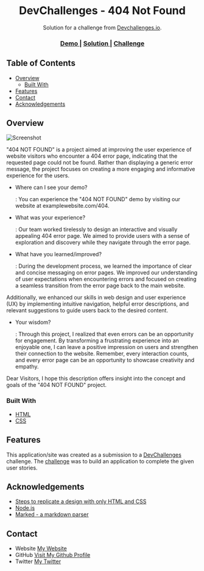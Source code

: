 <!-- Please update value in the {}  -->

<h1 align="center">DevChallenges - 404 Not Found</h1>

<div align="center">
   Solution for a challenge from  <a href="http://devchallenges.io" target="_blank">Devchallenges.io</a>.
</div>

<div align="center">
  <h3>
    <a href="https://devchallenges-four-0-four-not-found.netlify.app/">
      Demo
    </a>
    <span> | </span>
    <a href="https://github.com/sorowar-cse/404-Not-Found">
      Solution
    </a>
    <span> | </span>
    <a href="https://devchallenges.io/challenges/wBunSb7FPrIepJZAg0sY">
      Challenge
    </a>
  </h3>
</div>

<!-- TABLE OF CONTENTS -->

## Table of Contents

- [Overview](#overview)
  - [Built With](#built-with)
- [Features](#features)
- [Contact](#contact)
- [Acknowledgements](#acknowledgements)

<!-- OVERVIEW -->

## Overview

![Screenshot](https://github.com/sorowar-cse/404-Not-Found/assets/76944781/f1a4d2b0-0be8-4846-aabb-047d795bca89)

"404 NOT FOUND" is a project aimed at improving the user experience of website visitors who encounter a 404 error page, indicating that the requested page could not be found. Rather than displaying a generic error message, the project focuses on creating a more engaging and informative experience for the users.

- Where can I see your demo?

  : You can experience the "404 NOT FOUND" demo by visiting our website at examplewebsite.com/404.

- What was your experience?

  : Our team worked tirelessly to design an interactive and visually appealing 404 error page. We aimed to provide users with a sense of exploration and discovery while they navigate through the error page.

- What have you learned/improved?

  : During the development process, we learned the importance of clear and concise messaging on error pages. We improved our understanding of user expectations when encountering errors and focused on creating a seamless transition from the error page back to the main website.

Additionally, we enhanced our skills in web design and user experience (UX) by implementing intuitive navigation, helpful error descriptions, and relevant suggestions to guide users back to the desired content.

- Your wisdom?

  : Through this project, I realized that even errors can be an opportunity for engagement. By transforming a frustrating experience into an enjoyable one, I can leave a positive impression on users and strengthen their connection to the website. Remember, every interaction counts, and every error page can be an opportunity to showcase creativity and empathy.

Dear Visitors,
I hope this description offers insight into the concept and goals of the "404 NOT FOUND" project.

### Built With

<!-- This section should list any major frameworks that you built your project using. Here are a few examples.-->

- [HTML](https://www.w3schools.com/html/)
- [CSS](https://www.w3schools.com/css/)

## Features

<!-- List the features of your application or follow the template. Don't share the figma file here :) -->

This application/site was created as a submission to a [DevChallenges](https://devchallenges.io/challenges) challenge. The [challenge](https://devchallenges.io/challenges/wBunSb7FPrIepJZAg0sY) was to build an application to complete the given user stories.


## Acknowledgements

<!-- This section should list any articles or add-ons/plugins that helps you to complete the project. This is optional but it will help you in the future. For exmpale -->

- [Steps to replicate a design with only HTML and CSS](https://devchallenges-blogs.web.app/how-to-replicate-design/)
- [Node.js](https://nodejs.org/)
- [Marked - a markdown parser](https://github.com/chjj/marked)

## Contact

- Website [My Website](https://sorowar-cse.netlify.app/)
- GitHub [Visit My Github Profile](https://github.com/sorowar-cse)
- Twitter [My Twitter](https://twitter.com/sorowarmahabub)
